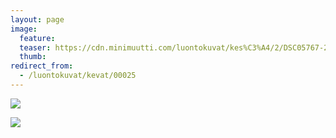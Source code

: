 ```yaml
---
layout: page
image:
  feature:
  teaser: https://cdn.minimuutti.com/luontokuvat/kes%C3%A4/2/DSC05767-245px.jpg
  thumb:
redirect_from:
  - /luontokuvat/kevat/00025
---
```


![](https://cdn.minimuutti.com/luontokuvat/kes%C3%A4/2/DSC05767-800px.jpg)

![](https://cdn.minimuutti.com/luontokuvat/kes%C3%A4/2/20140430_194635-800px.jpg)
